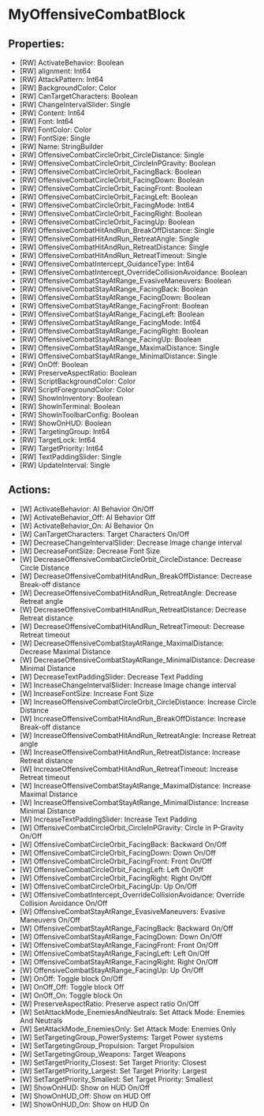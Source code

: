 # MyOffensiveCombatBlock

## Properties:
* [RW] ActivateBehavior: Boolean
* [RW] alignment: Int64
* [RW] AttackPattern: Int64
* [RW] BackgroundColor: Color
* [RW] CanTargetCharacters: Boolean
* [RW] ChangeIntervalSlider: Single
* [RW] Content: Int64
* [RW] Font: Int64
* [RW] FontColor: Color
* [RW] FontSize: Single
* [RW] Name: StringBuilder
* [RW] OffensiveCombatCircleOrbit_CircleDistance: Single
* [RW] OffensiveCombatCircleOrbit_CircleInPGravity: Boolean
* [RW] OffensiveCombatCircleOrbit_FacingBack: Boolean
* [RW] OffensiveCombatCircleOrbit_FacingDown: Boolean
* [RW] OffensiveCombatCircleOrbit_FacingFront: Boolean
* [RW] OffensiveCombatCircleOrbit_FacingLeft: Boolean
* [RW] OffensiveCombatCircleOrbit_FacingMode: Int64
* [RW] OffensiveCombatCircleOrbit_FacingRight: Boolean
* [RW] OffensiveCombatCircleOrbit_FacingUp: Boolean
* [RW] OffensiveCombatHitAndRun_BreakOffDistance: Single
* [RW] OffensiveCombatHitAndRun_RetreatAngle: Single
* [RW] OffensiveCombatHitAndRun_RetreatDistance: Single
* [RW] OffensiveCombatHitAndRun_RetreatTimeout: Single
* [RW] OffensiveCombatIntercept_GuidanceType: Int64
* [RW] OffensiveCombatIntercept_OverrideCollisionAvoidance: Boolean
* [RW] OffensiveCombatStayAtRange_EvasiveManeuvers: Boolean
* [RW] OffensiveCombatStayAtRange_FacingBack: Boolean
* [RW] OffensiveCombatStayAtRange_FacingDown: Boolean
* [RW] OffensiveCombatStayAtRange_FacingFront: Boolean
* [RW] OffensiveCombatStayAtRange_FacingLeft: Boolean
* [RW] OffensiveCombatStayAtRange_FacingMode: Int64
* [RW] OffensiveCombatStayAtRange_FacingRight: Boolean
* [RW] OffensiveCombatStayAtRange_FacingUp: Boolean
* [RW] OffensiveCombatStayAtRange_MaximalDistance: Single
* [RW] OffensiveCombatStayAtRange_MinimalDistance: Single
* [RW] OnOff: Boolean
* [RW] PreserveAspectRatio: Boolean
* [RW] ScriptBackgroundColor: Color
* [RW] ScriptForegroundColor: Color
* [RW] ShowInInventory: Boolean
* [RW] ShowInTerminal: Boolean
* [RW] ShowInToolbarConfig: Boolean
* [RW] ShowOnHUD: Boolean
* [RW] TargetingGroup: Int64
* [RW] TargetLock: Int64
* [RW] TargetPriority: Int64
* [RW] TextPaddingSlider: Single
* [RW] UpdateInterval: Single

## Actions:
* [W] ActivateBehavior: AI Behavior On/Off
* [W] ActivateBehavior_Off: AI Behavior Off
* [W] ActivateBehavior_On: AI Behavior On
* [W] CanTargetCharacters: Target Characters On/Off
* [W] DecreaseChangeIntervalSlider: Decrease Image change interval
* [W] DecreaseFontSize: Decrease Font Size
* [W] DecreaseOffensiveCombatCircleOrbit_CircleDistance: Decrease Circle Distance
* [W] DecreaseOffensiveCombatHitAndRun_BreakOffDistance: Decrease Break-off distance
* [W] DecreaseOffensiveCombatHitAndRun_RetreatAngle: Decrease Retreat angle
* [W] DecreaseOffensiveCombatHitAndRun_RetreatDistance: Decrease Retreat distance
* [W] DecreaseOffensiveCombatHitAndRun_RetreatTimeout: Decrease Retreat timeout
* [W] DecreaseOffensiveCombatStayAtRange_MaximalDistance: Decrease Maximal Distance
* [W] DecreaseOffensiveCombatStayAtRange_MinimalDistance: Decrease Minimal Distance
* [W] DecreaseTextPaddingSlider: Decrease Text Padding
* [W] IncreaseChangeIntervalSlider: Increase Image change interval
* [W] IncreaseFontSize: Increase Font Size
* [W] IncreaseOffensiveCombatCircleOrbit_CircleDistance: Increase Circle Distance
* [W] IncreaseOffensiveCombatHitAndRun_BreakOffDistance: Increase Break-off distance
* [W] IncreaseOffensiveCombatHitAndRun_RetreatAngle: Increase Retreat angle
* [W] IncreaseOffensiveCombatHitAndRun_RetreatDistance: Increase Retreat distance
* [W] IncreaseOffensiveCombatHitAndRun_RetreatTimeout: Increase Retreat timeout
* [W] IncreaseOffensiveCombatStayAtRange_MaximalDistance: Increase Maximal Distance
* [W] IncreaseOffensiveCombatStayAtRange_MinimalDistance: Increase Minimal Distance
* [W] IncreaseTextPaddingSlider: Increase Text Padding
* [W] OffensiveCombatCircleOrbit_CircleInPGravity: Circle in P-Gravity On/Off
* [W] OffensiveCombatCircleOrbit_FacingBack: Backward On/Off
* [W] OffensiveCombatCircleOrbit_FacingDown: Down On/Off
* [W] OffensiveCombatCircleOrbit_FacingFront: Front On/Off
* [W] OffensiveCombatCircleOrbit_FacingLeft: Left On/Off
* [W] OffensiveCombatCircleOrbit_FacingRight: Right On/Off
* [W] OffensiveCombatCircleOrbit_FacingUp: Up On/Off
* [W] OffensiveCombatIntercept_OverrideCollisionAvoidance: Override Collision Avoidance On/Off
* [W] OffensiveCombatStayAtRange_EvasiveManeuvers: Evasive Maneuvers On/Off
* [W] OffensiveCombatStayAtRange_FacingBack: Backward On/Off
* [W] OffensiveCombatStayAtRange_FacingDown: Down On/Off
* [W] OffensiveCombatStayAtRange_FacingFront: Front On/Off
* [W] OffensiveCombatStayAtRange_FacingLeft: Left On/Off
* [W] OffensiveCombatStayAtRange_FacingRight: Right On/Off
* [W] OffensiveCombatStayAtRange_FacingUp: Up On/Off
* [W] OnOff: Toggle block On/Off
* [W] OnOff_Off: Toggle block Off
* [W] OnOff_On: Toggle block On
* [W] PreserveAspectRatio: Preserve aspect ratio On/Off
* [W] SetAttackMode_EnemiesAndNeutrals: Set Attack Mode: Enemies And Neutrals
* [W] SetAttackMode_EnemiesOnly: Set Attack Mode: Enemies Only
* [W] SetTargetingGroup_PowerSystems: Target Power systems
* [W] SetTargetingGroup_Propulsion: Target Propulsion
* [W] SetTargetingGroup_Weapons: Target Weapons
* [W] SetTargetPriority_Closest: Set Target Priority: Closest
* [W] SetTargetPriority_Largest: Set Target Priority: Largest
* [W] SetTargetPriority_Smallest: Set Target Priority: Smallest
* [W] ShowOnHUD: Show on HUD On/Off
* [W] ShowOnHUD_Off: Show on HUD Off
* [W] ShowOnHUD_On: Show on HUD On

